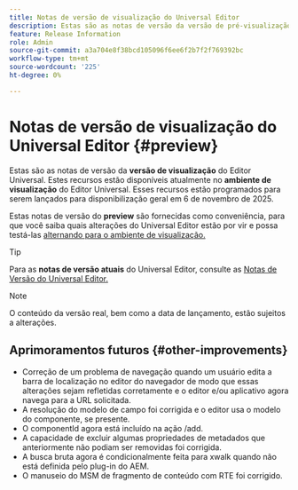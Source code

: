 ```yaml
---
title: Notas de versão de visualização do Universal Editor
description: Estas são as notas de versão da versão de pré-visualização do Universal Editor.
feature: Release Information
role: Admin
source-git-commit: a3a704e8f38bcd105096f6ee6f2b7f2f769392bc
workflow-type: tm+mt
source-wordcount: '225'
ht-degree: 0%

---
```



# Notas de versão de visualização do Universal Editor {#preview}

Estas são as notas de versão da **versão de visualização** do Editor Universal. Estes recursos estão disponíveis atualmente no **ambiente de visualização** do Editor Universal. Esses recursos estão programados para serem lançados para disponibilização geral em 6 de novembro de 2025.

Estas notas de versão do **preview** são fornecidas como conveniência, para que você saiba quais alterações do Universal Editor estão por vir e possa testá-las [alternando para o ambiente de visualização.](/help/sites-cloud/authoring/universal-editor/navigation.md#user-properties)

>[!TIP]
>
>Para as **notas de versão atuais** do Universal Editor, consulte as [Notas de Versão do Universal Editor.](/help/release-notes/universal-editor/current.md)

>[!NOTE]
>
>O conteúdo da versão real, bem como a data de lançamento, estão sujeitos a alterações.

## Aprimoramentos futuros {#other-improvements}

* Correção de um problema de navegação quando um usuário edita a barra de localização no editor do navegador de modo que essas alterações sejam refletidas corretamente e o editor e/ou aplicativo agora navega para a URL solicitada.
* A resolução do modelo de campo foi corrigida e o editor usa o modelo do componente, se presente.
* O componentId agora está incluído na ação /add.
* A capacidade de excluir algumas propriedades de metadados que anteriormente não podiam ser removidas foi corrigida.
* A busca bruta agora é condicionalmente feita para xwalk quando não está definida pelo plug-in do AEM.
* O manuseio do MSM de fragmento de conteúdo com RTE foi corrigido.
